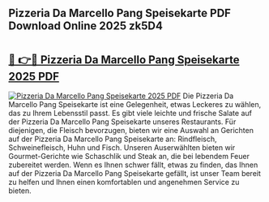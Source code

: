 ## Pizzeria Da Marcello Pang Speisekarte PDF Download Online 2025 zk5D4

# <h2><a href="http://gceesce.nevu.top/?p=Pizzeria+Da+Marcello+Pang+Speisekarte">🔗 👉🔴 Pizzeria Da Marcello Pang Speisekarte 2025 PDF</a></h2>

[![Pizzeria Da Marcello Pang Speisekarte 2025 PDF](https://i.imgur.com/dBaPXMq.png)](http://gceesce.nevu.top/?p=Pizzeria+Da+Marcello+Pang+Speisekarte)
Die Pizzeria Da Marcello Pang Speisekarte ist eine Gelegenheit, etwas Leckeres zu wählen, das zu Ihrem Lebensstil passt. Es gibt viele leichte und frische Salate auf der Pizzeria Da Marcello Pang Speisekarte unseres Restaurants. Für diejenigen, die Fleisch bevorzugen, bieten wir eine Auswahl an Gerichten auf der Pizzeria Da Marcello Pang Speisekarte an: Rindfleisch, Schweinefleisch, Huhn und Fisch. Unseren Auserwählten bieten wir Gourmet-Gerichte wie Schaschlik und Steak an, die bei lebendem Feuer zubereitet werden. Wenn es Ihnen schwer fällt, etwas zu finden, das Ihnen auf der Pizzeria Da Marcello Pang Speisekarte gefällt, ist unser Team bereit zu helfen und Ihnen einen komfortablen und angenehmen Service zu bieten.
